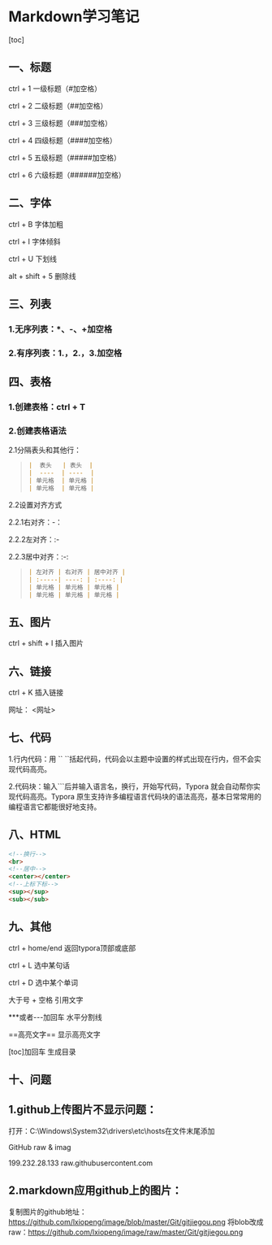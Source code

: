 # Markdown学习笔记

[toc]

## 一、标题

ctrl + 1	一级标题（#加空格）

ctrl + 2	二级标题（##加空格）

ctrl + 3	三级标题（###加空格）

ctrl + 4	四级标题（####加空格）

ctrl + 5	五级标题（#####加空格）

ctrl + 6	六级标题（######加空格）

## 二、字体

ctrl + B 	字体加粗

ctrl + I 	字体倾斜

ctrl + U 	下划线

alt + shift + 5 	删除线

## 三、列表

### 1.无序列表：*、-、+加空格

### 2.有序列表：1.，2.，3.加空格

## 四、表格

### 1.创建表格：ctrl + T

### 2.创建表格语法

2.1分隔表头和其他行：

> ```markdown
> |  表头   | 表头  |
> |  ----  | ----  |
> | 单元格  | 单元格 |
> | 单元格  | 单元格 |
> ```

2.2设置对齐方式

2.2.1右对齐：-：

2.2.2左对齐：:-

2.2.3居中对齐：:-:

> ```markdown
> | 左对齐 | 右对齐 | 居中对齐 |
> | :-----| ----: | :----: |
> | 单元格 | 单元格 | 单元格 |
> | 单元格 | 单元格 | 单元格 |
> ```

## 五、图片

ctrl + shift + I 插入图片

## 六、链接

ctrl + K	插入链接

网址： \<网址>

## 七、代码

1.行内代码：用 \`` 	\``括起代码，代码会以主题中设置的样式出现在行内，但不会实现代码高亮。

2.代码块：输入\```后并输入语言名，换行，开始写代码，Typora 就会自动帮你实现代码高亮。Typora 原生支持许多编程语言代码块的语法高亮，基本日常常用的编程语言它都能很好地支持。 

## 八、HTML

```html
<!--换行-->
<br>
<!--居中-->
<center></center>
<!--上标下标-->
<sup></sup>
<sub></sub>
```

## 九、其他

ctrl + home/end 	返回typora顶部或底部

ctrl + L	 选中某句话

ctrl + D	 选中某个单词

大于号 + 空格 	引用文字

\***或者\---加回车 	水平分割线

\==高亮文字==	显示高亮文字

[toc]加回车	生成目录 

## 十、问题

## 1.github上传图片不显示问题：

打开：C:\Windows\System32\drivers\etc\hosts在文件末尾添加

GitHub raw & imag

199.232.28.133 raw.githubusercontent.com

## 2.markdown应用github上的图片：

复制图片的github地址：https://github.com/lxiopeng/image/blob/master/Git/gitjiegou.png
将blob改成raw：https://github.com/lxiopeng/image/raw/master/Git/gitjiegou.png

